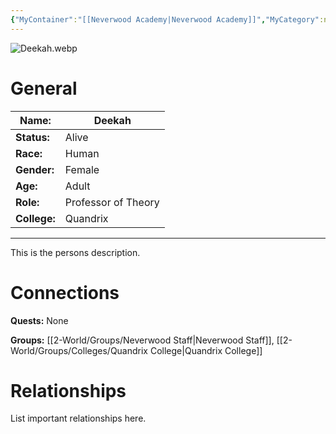 ```yaml
---
{"MyContainer":"[[Neverwood Academy|Neverwood Academy]]","MyCategory":null,"image":"Deekah.webp","tags":["Category/People"],"obsidianUIMode":"preview","aliases":null,"NoteStatus":"❓","char_status":"Alive","char_race":"Human","char_gender":"Female","char_role":"Professor of Theory","char_college":"Quandrix","char_items":null,"char_age":"Adult","parents":null,"children":null,"enemies":null,"allies":null,"siblings":null,"partner":null,"Connected_Quests":[],"Connected_Groups":["[[2-World/Groups/Neverwood Staff.md|Neverwood Staff]]","[[Quandrix College|Quandrix College]]"],"dg-publish":true,"dg-path":"World/People/Staff/Deekah.md","permalink":"/world/people/staff/deekah/","dgPassFrontmatter":true,"updated":"2025-10-02T14:20:44.000+01:00"}
---
```



![Deekah.webp](/img/user/z_Assets/character_art/NPCs/Staff/Deekah.webp)
# General


| Name:        | Deekah              |
| ------------ | ------------------- |
| **Status:**  | Alive               |
| **Race:**    | Human               |
| **Gender:**  | Female              |
| **Age:**     | Adult               |
| **Role:**    | Professor of Theory |
| **College:** | Quandrix            |


---

This is the persons description. 


# Connections


**Quests:** None 

**Groups:** [[2-World/Groups/Neverwood Staff\|Neverwood Staff]], [[2-World/Groups/Colleges/Quandrix College\|Quandrix College]]


# Relationships

List important relationships here. 

